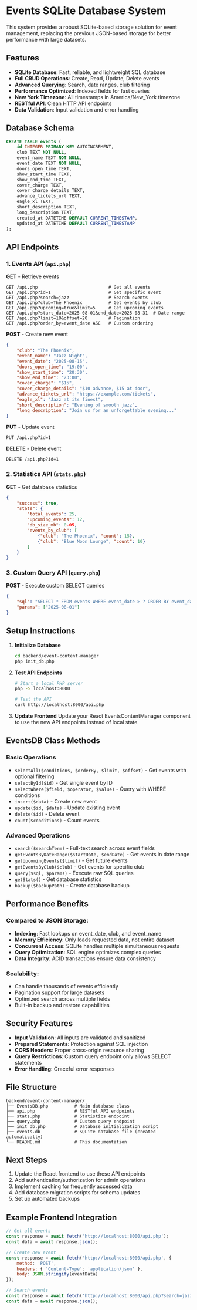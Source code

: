 # Events SQLite Database System

This system provides a robust SQLite-based storage solution for event management, replacing the previous JSON-based storage for better performance with large datasets.

## Features

- **SQLite Database**: Fast, reliable, and lightweight SQL database
- **Full CRUD Operations**: Create, Read, Update, Delete events
- **Advanced Querying**: Search, date ranges, club filtering
- **Performance Optimized**: Indexed fields for fast queries
- **New York Timezone**: All timestamps in America/New_York timezone
- **RESTful API**: Clean HTTP API endpoints
- **Data Validation**: Input validation and error handling

## Database Schema

```sql
CREATE TABLE events (
    id INTEGER PRIMARY KEY AUTOINCREMENT,
    club TEXT NOT NULL,
    event_name TEXT NOT NULL,
    event_date TEXT NOT NULL,
    doors_open_time TEXT,
    show_start_time TEXT,
    show_end_time TEXT,
    cover_charge TEXT,
    cover_charge_details TEXT,
    advance_tickets_url TEXT,
    eagle_xl TEXT,
    short_description TEXT,
    long_description TEXT,
    created_at DATETIME DEFAULT CURRENT_TIMESTAMP,
    updated_at DATETIME DEFAULT CURRENT_TIMESTAMP
);
```

## API Endpoints

### 1. Events API (`api.php`)

**GET** - Retrieve events
```
GET /api.php                           # Get all events
GET /api.php?id=1                      # Get specific event
GET /api.php?search=jazz               # Search events
GET /api.php?club=The Phoenix          # Get events by club
GET /api.php?upcoming=true&limit=5     # Get upcoming events
GET /api.php?start_date=2025-08-01&end_date=2025-08-31  # Date range
GET /api.php?limit=10&offset=20        # Pagination
GET /api.php?order_by=event_date ASC   # Custom ordering
```

**POST** - Create new event
```json
{
    "club": "The Phoenix",
    "event_name": "Jazz Night",
    "event_date": "2025-08-15",
    "doors_open_time": "19:00",
    "show_start_time": "20:30",
    "show_end_time": "23:00",
    "cover_charge": "$15",
    "cover_charge_details": "$10 advance, $15 at door",
    "advance_tickets_url": "https://example.com/tickets",
    "eagle_xl": "Jazz at its finest",
    "short_description": "Evening of smooth jazz",
    "long_description": "Join us for an unforgettable evening..."
}
```

**PUT** - Update event
```
PUT /api.php?id=1
```

**DELETE** - Delete event
```
DELETE /api.php?id=1
```

### 2. Statistics API (`stats.php`)

**GET** - Get database statistics
```json
{
    "success": true,
    "stats": {
        "total_events": 25,
        "upcoming_events": 12,
        "db_size_mb": 0.05,
        "events_by_club": [
            {"club": "The Phoenix", "count": 15},
            {"club": "Blue Moon Lounge", "count": 10}
        ]
    }
}
```

### 3. Custom Query API (`query.php`)

**POST** - Execute custom SELECT queries
```json
{
    "sql": "SELECT * FROM events WHERE event_date > ? ORDER BY event_date",
    "params": ["2025-08-01"]
}
```

## Setup Instructions

1. **Initialize Database**
   ```bash
   cd backend/event-content-manager
   php init_db.php
   ```

2. **Test API Endpoints**
   ```bash
   # Start a local PHP server
   php -S localhost:8000
   
   # Test the API
   curl http://localhost:8000/api.php
   ```

3. **Update Frontend**
   Update your React EventsContentManager component to use the new API endpoints instead of local state.

## EventsDB Class Methods

### Basic Operations
- `selectAll($conditions, $orderBy, $limit, $offset)` - Get events with optional filtering
- `selectById($id)` - Get single event by ID
- `selectWhere($field, $operator, $value)` - Query with WHERE conditions
- `insert($data)` - Create new event
- `update($id, $data)` - Update existing event
- `delete($id)` - Delete event
- `count($conditions)` - Count events

### Advanced Operations
- `search($searchTerm)` - Full-text search across event fields
- `getEventsByDateRange($startDate, $endDate)` - Get events in date range
- `getUpcomingEvents($limit)` - Get future events
- `getEventsByClub($club)` - Get events for specific club
- `query($sql, $params)` - Execute raw SQL queries
- `getStats()` - Get database statistics
- `backup($backupPath)` - Create database backup

## Performance Benefits

### Compared to JSON Storage:
- **Indexing**: Fast lookups on event_date, club, and event_name
- **Memory Efficiency**: Only loads requested data, not entire dataset
- **Concurrent Access**: SQLite handles multiple simultaneous requests
- **Query Optimization**: SQL engine optimizes complex queries
- **Data Integrity**: ACID transactions ensure data consistency

### Scalability:
- Can handle thousands of events efficiently
- Pagination support for large datasets
- Optimized search across multiple fields
- Built-in backup and restore capabilities

## Security Features

- **Input Validation**: All inputs are validated and sanitized
- **Prepared Statements**: Protection against SQL injection
- **CORS Headers**: Proper cross-origin resource sharing
- **Query Restrictions**: Custom query endpoint only allows SELECT statements
- **Error Handling**: Graceful error responses

## File Structure

```
backend/event-content-manager/
├── EventsDB.php          # Main database class
├── api.php               # RESTful API endpoints
├── stats.php             # Statistics endpoint
├── query.php             # Custom query endpoint
├── init_db.php           # Database initialization script
├── events.db             # SQLite database file (created automatically)
└── README.md             # This documentation
```

## Next Steps

1. Update the React frontend to use these API endpoints
2. Add authentication/authorization for admin operations
3. Implement caching for frequently accessed data
4. Add database migration scripts for schema updates
5. Set up automated backups

## Example Frontend Integration

```javascript
// Get all events
const response = await fetch('http://localhost:8000/api.php');
const data = await response.json();

// Create new event
const response = await fetch('http://localhost:8000/api.php', {
    method: 'POST',
    headers: { 'Content-Type': 'application/json' },
    body: JSON.stringify(eventData)
});

// Search events
const response = await fetch('http://localhost:8000/api.php?search=jazz');
const data = await response.json();
```
